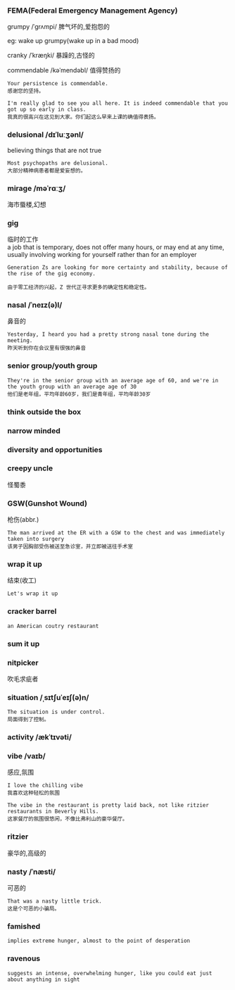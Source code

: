 ### FEMA(Federal Emergency Management Agency)

grumpy /ˈɡrʌmpi/ 脾气坏的,爱抱怨的  <br>

eg: wake up grumpy(wake up in a bad mood) <br>


cranky /ˈkræŋki/ 暴躁的,古怪的 <br>

commendable /kəˈmendəbl/ 值得赞扬的 <br>
```
Your persistence is commendable.  
感谢您的坚持。

I'm really glad to see you all here. It is indeed commendable that you got up so early in class.
我真的很高兴在这见到大家。你们起这么早来上课的确值得表扬。
```

### delusional /dɪˈluːʒənl/
believing things that are not true
```
Most psychopaths are delusional.  
大部分精神病患者都是爱妄想的。
```

### mirage /məˈrɑːʒ/
海市蜃楼,幻想

### gig 
临时的工作 <br>
a job that is temporary, does not offer many hours, or may end at any time, usually involving working for yourself rather than for an employer
```
Generation Zs are looking for more certainty and stability, because of the rise of the gig economy.

由于零工经济的兴起，Z 世代正寻求更多的确定性和稳定性。
```

### nasal /ˈneɪz(ə)l/
鼻音的
```
Yesterday, I heard you had a pretty strong nasal tone during the meeting.
昨天听到你在会议里有很强的鼻音
```





### senior group/youth group
```
They're in the senior group with an average age of 60, and we're in the youth group with an average age of 30
他们是老年组，平均年龄60岁，我们是青年组，平均年龄30岁
```

### think outside the box

### narrow minded

### diversity and opportunities

### creepy uncle
怪蜀黍


### GSW(Gunshot Wound)
枪伤(abbr.)
```
The man arrived at the ER with a GSW to the chest and was immediately taken into surgery
该男子因胸部受伤被送至急诊室，并立即被送往手术室
```

### wrap it up
结束(收工)

```
Let's wrap it up
```

### cracker barrel
```
an American coutry restaurant
```


### sum it up


### nitpicker
吹毛求疵者

### situation /ˌsɪtʃuˈeɪʃ(ə)n/
```
The situation is under control.
局面得到了控制。
```

### activity /ækˈtɪvəti/

### vibe /vaɪb/
感应,氛围
```
I love the chilling vibe
我喜欢这种轻松的氛围

The vibe in the restaurant is pretty laid back, not like ritzier restaurants in Beverly Hills.
这家餐厅的氛围很悠闲，不像比弗利山的豪华餐厅。
```

### ritzier
豪华的,高级的

### nasty /ˈnæsti/
可恶的
```
That was a nasty little trick.
这是个可恶的小骗局。
```

### famished 
```
implies extreme hunger, almost to the point of desperation
```


### ravenous 
```
suggests an intense, overwhelming hunger, like you could eat just about anything in sight
```